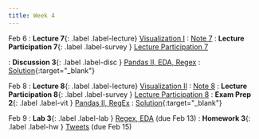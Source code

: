 ```yaml
---
title: Week 4
---
```


Feb 6
: **Lecture 7**{: .label .label-lecture} [Visualization I](lecture/lec07)
    : [Note 7](https://ds100.org/course-notes/visualization_1/visualization_1.html)
: **Lecture Participation 7**{: .label .label-survey } [Lecture Participation 7](https://app.sli.do/event/kyBZi8W6Xb72izwTmTaw59/embed/polls/a331b697-7021-4acc-b94f-32081e2e0f7c)

: **Discussion 3**{: .label .label-disc } [Pandas II, EDA, Regex](https://drive.google.com/file/d/1QkJSCLEi8dLjepXTn9k9sdQhNPodf0on/view)
    : [Solution](https://drive.google.com/file/d/1UhRo1135S0KzAv2iRqMVvUOSfm07Nx2u/view?usp=sharing){:target="_blank"}


Feb 8
: **Lecture 8**{: .label .label-lecture} [Visualization II](lecture/lec08)
    : [Note 8](https://ds100.org/course-notes/visualization_2/visualization_2.html)
: **Lecture Participation 8**{: .label .label-survey } [Lecture Participation 8](https://app.sli.do/event/xoDDAduNrUpYuFVXAuygxt/embed/polls/c5cd2c58-da34-45fc-b3b1-a53f386b5a22)
: **Exam Prep 2**{: .label .label-vit } [Pandas II, RegEx](https://drive.google.com/file/d/1mojtbASPO8BrQG3He9EwkXl7zSCb6FvA/view?usp=drive_link)
    : [Solution](https://drive.google.com/file/d/1HJFrHVYRj8YuLDcrM2Vlrjd5W6Tr55Wv/view?usp=drive_link){:target="_blank"}



Feb 9
: **Lab 3**{: .label .label-lab } [Regex, EDA](https://data100.datahub.berkeley.edu/hub/user-redirect/git-pull?repo=https%3A%2F%2Fgithub.com%2FDS-100%2Fsp24-student&urlpath=lab%2Ftree%2Fsp24-student%2Flab%2Flab03%2Flab03.ipynb&branch=main) (due Feb 13)
: **Homework 3**{: .label .label-hw } [Tweets](https://data100.datahub.berkeley.edu/hub/user-redirect/git-pull?repo=https%3A%2F%2Fgithub.com%2FDS-100%2Fsp24-student&urlpath=lab%2Ftree%2Fsp24-student%2F%2Fhw%2Fhw03%2Fhw03.ipynb&branch=main) (due Feb 15)